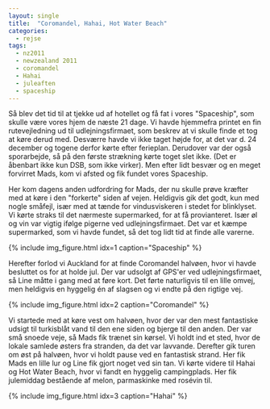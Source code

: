 ```yaml
---
layout: single
title:  "Coromandel, Hahai, Hot Water Beach"
categories:
  - rejse
tags:
  - nz2011
  - newzealand 2011
  - coromandel
  - Hahai
  - juleaften
  - spaceship
---
```

Så blev det tid til at tjekke ud af hotellet og få fat i vores "Spaceship", som skulle være vores hjem de næste 21 dage. Vi havde hjemmefra printet en fin rutevejledning ud til udlejningsfirmaet, som beskrev at vi skulle finde et tog at køre derud med. Desværre havde vi ikke taget højde for, at det var d. 24 december og togene derfor kørte efter ferieplan. Derudover var der også sporarbejde, så på den første strækning kørte toget slet ikke. (Det er åbenbart ikke kun DSB, som ikke virker). Men efter lidt besvær og en meget forvirret Mads, kom vi afsted og fik fundet vores Spaceship.

Her kom dagens anden udfordring for Mads, der nu skulle prøve kræfter med at køre i den "forkerte" siden af vejen. Heldigvis gik det godt, kun med nogle småfejl, især med at tænde for vindusviskeren i stedet for blinklyset. Vi kørte straks til det nærmeste supermarked, for at få provianteret. Især øl og vin var vigtig ifølge pigerne ved udlejningsfirmaet. Det var et kæmpe supermarked, som vi havde fundet, så det tog lidt tid at finde alle varerne.

{% include img_figure.html idx=1 caption="Spaceship" %}

Herefter forlod vi Auckland for at finde Coromandel halvøen, hvor vi havde besluttet os for at holde jul. Der var udsolgt af GPS'er ved udlejningsfirmaet, så Line måtte i gang med at føre kort. Det førte naturligvis til en lille omvej, men heldigvis en hyggelig én af slagsen og vi endte på den rigtige vej.

{% include img_figure.html idx=2 caption="Coromandel" %}

Vi startede med at køre vest om halvøen, hvor der var den mest fantastiske udsigt til turkisblåt vand til den ene siden og bjerge til den anden. Der var små snoede veje, så Mads fik trænet sin kørsel. Vi holdt ind et sted, hvor de lokale samlede østers fra stranden, da det var lavvande. Derefter gik turen om øst på halvøen, hvor vi holdt pause ved en fantastisk strand. Her fik Mads en lille lur og Line fik gjort noget ved sin tan. Vi kørte videre til Hahai og Hot Water Beach, hvor vi fandt en hyggelig campingplads. Her fik julemiddag bestående af melon, parmaskinke med rosévin til.

{% include img_figure.html idx=3 caption="Hahai" %}
